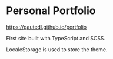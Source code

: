 # Personal Portfolio

https://gautedl.github.io/portfolio

First site built with TypeScript and SCSS.

LocaleStorage is used to store the theme.
